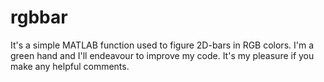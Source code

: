 # rgbbar
It's a simple MATLAB function used to figure 2D-bars in RGB colors.
I'm a green hand and I'll endeavour to improve my code.
It's my pleasure if you make any helpful comments.
